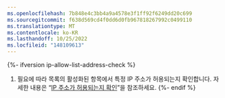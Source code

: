 ```yaml
---
ms.openlocfilehash: 7b848e4c3bb4a9a4578e3f1ff92f6249dd20c699
ms.sourcegitcommit: f638d569cd4f0dd6d0fb967818267992c0499110
ms.translationtype: MT
ms.contentlocale: ko-KR
ms.lasthandoff: 10/25/2022
ms.locfileid: "148109613"
---
```

{%- ifversion ip-allow-list-address-check %}
1. 필요에 따라 목록의 활성화된 항목에서 특정 IP 주소가 허용되는지 확인합니다. 자세한 내용은 “[IP 주소가 허용되는지 확인](#checking-if-an-ip-address-is-permitted)”을 참조하세요.
{%- endif %}
